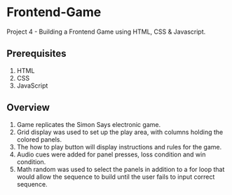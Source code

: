 # Frontend-Game
Project 4 - Building a Frontend Game using HTML, CSS &amp; Javascript.
## Prerequisites
  1. HTML
  2. CSS
  3. JavaScript
## Overview
  1. Game replicates the Simon Says electronic game.
  2. Grid display was used to set up the play area, with columns holding the colored panels.
  3. The how to play button will display instructions and rules for the game.
  4. Audio cues were added for panel presses, loss condition and win condition.
  5. Math random was used to select the panels in addition to a for loop that would 
     allow the sequence to build until the user fails to input correct sequence.